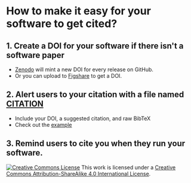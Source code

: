 # How to make it easy for your software to get cited?

## 1. Create a DOI for your software if there isn't a software paper

* [Zenodo](https://guides.github.com/activities/citable-code/) will mint a new DOI for every release on GitHub.
* Or you can upload to [Figshare](https://guides.github.com/activities/citable-code/) to get a DOI.

## 2. Alert users to your citation with a file named [CITATION]

* Include your DOI, a suggested citation, and raw BibTeX
* Check out the [example](citation-examples.md)

## 3. Remind users to cite you when they run your software.

[CITATION]: http://www.software.ac.uk/blog/2013-09-02-encouraging-citation-software-introducing-citation-files

[README]: https://en.wikipedia.org/wiki/README

[citation online]: https://www.citethisforme.com/cite/software

[doi2bib.org]: http://www.doi2bib.org
[![Creative Commons License](https://i.creativecommons.org/l/by-sa/4.0/88x31.png)](http://creativecommons.org/licenses/by-sa/4.0/)
This work is licensed under a [Creative Commons Attribution-ShareAlike 4.0 International License](http://creativecommons.org/licenses/by-sa/4.0/).

